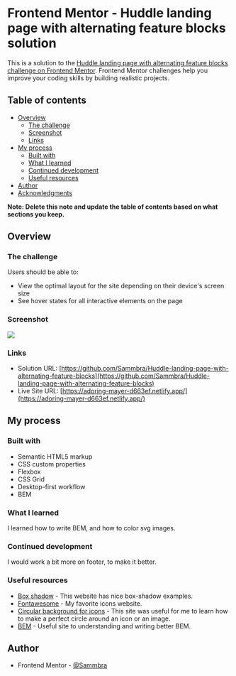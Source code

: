 # Frontend Mentor - Huddle landing page with alternating feature blocks solution

This is a solution to the [Huddle landing page with alternating feature blocks challenge on Frontend Mentor](https://www.frontendmentor.io/challenges/huddle-landing-page-with-alternating-feature-blocks-5ca5f5981e82137ec91a5100). Frontend Mentor challenges help you improve your coding skills by building realistic projects. 

## Table of contents

- [Overview](#overview)
  - [The challenge](#the-challenge)
  - [Screenshot](#screenshot)
  - [Links](#links)
- [My process](#my-process)
  - [Built with](#built-with)
  - [What I learned](#what-i-learned)
  - [Continued development](#continued-development)
  - [Useful resources](#useful-resources)
- [Author](#author)
- [Acknowledgments](#acknowledgments)

**Note: Delete this note and update the table of contents based on what sections you keep.**

## Overview

### The challenge

Users should be able to:

- View the optimal layout for the site depending on their device's screen size
- See hover states for all interactive elements on the page

### Screenshot

![](./Screenshot.png)

### Links

- Solution URL: [https://github.com/Sammbra/Huddle-landing-page-with-alternating-feature-blocks](https://github.com/Sammbra/Huddle-landing-page-with-alternating-feature-blocks)
- Live Site URL: [https://adoring-mayer-d663ef.netlify.app/](https://adoring-mayer-d663ef.netlify.app/)

## My process

### Built with

- Semantic HTML5 markup
- CSS custom properties
- Flexbox
- CSS Grid
- Desktop-first workflow
- BEM

### What I learned

I learned how to write BEM, and how to color svg images.

### Continued development

I would work a bit more on footer, to make it better.


### Useful resources

- [Box shadow](https://getcssscan.com/css-box-shadow-examples) - This website has nice box-shadow examples.
- [Fontawesome](https://fontawesome.com/) - My favorite icons website.
- [Circular background for icons](https://markheath.net/post/font-awesome-circle-background) - This site was useful for me to learn how to make a perfect circle around an icon or an image.
- [BEM](https://sparkbox.com/foundry/bem_by_example) - Useful site to understanding and writing better BEM.

## Author

- Frontend Mentor - [@Sammbra](https://www.frontendmentor.io/profile/Sammbra)




